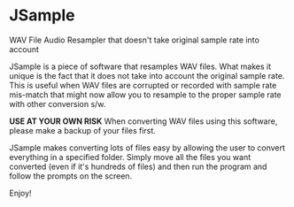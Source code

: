 # JSample
WAV File Audio Resampler that doesn't take original sample rate into account

JSample is a piece of software that resamples WAV files.  What makes it unique is the fact that it does not take into account the original sample rate.  This is useful when WAV files are corrupted or recorded with sample rate mis-match that might now allow you to resample to the proper sample rate with other conversion s/w.

********USE AT YOUR OWN RISK********
When converting WAV files using this software, please make a backup of your files first.

JSample makes converting lots of files easy by allowing the user to convert everything in a specified folder.  Simply move all the files you want converted (even if it's hundreds of files) and then run the program and follow the prompts on the screen.

Enjoy!
